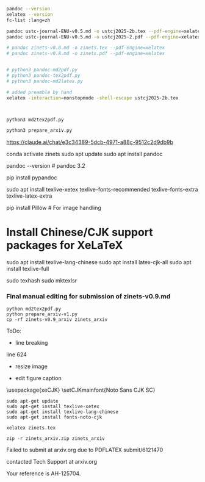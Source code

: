```bash
pandoc --version
xelatex --version
fc-list :lang=zh

pandoc ustc-journal-ENU-v0.5.md -o ustcj2025-2b.tex --pdf-engine=xelatex
pandoc ustc-journal-ENU-v0.5.md -o ustcj2025-2.pdf --pdf-engine=xelatex

# pandoc zinets-v0.8.md -o zinets.tex --pdf-engine=xelatex
# pandoc zinets-v0.8.md -o zinets.pdf --pdf-engine=xelatex


# python3 pandoc-md2pdf.py
# python3 pandoc-tex2pdf.py
# python3 pandoc-md2latex.py

# added preamble by hand 
xelatex -interaction=nonstopmode -shell-escape ustcj2025-2b.tex



python3 md2tex2pdf.py

python3 prepare_arxiv.py
```

https://claude.ai/chat/e3c34389-5dcb-4971-a88c-9512c2d9db9b


conda activate zinets
sudo apt update
sudo apt install pandoc

pandoc --version  # pandoc 3.2

pip install pypandoc

sudo apt install texlive-xetex texlive-fonts-recommended texlive-fonts-extra texlive-latex-extra

pip install Pillow  # For image handling

# Install Chinese/CJK support packages for XeLaTeX
sudo apt install texlive-lang-chinese
sudo apt install latex-cjk-all
sudo apt install texlive-full


sudo texhash
sudo mktexlsr


### Final manual editing for submission of zinets-v0.9.md
```
python md2tex2pdf.py
python prepare_arxiv-v1.py
cp -rf zinets-v0.9_arxiv zinets_arxiv
```

ToDo:
- line breaking

line 624

- resize image

- edit figure caption

\usepackage{xeCJK}
\setCJKmainfont{Noto Sans CJK SC}

```
sudo apt-get update
sudo apt-get install texlive-xetex
sudo apt-get install texlive-lang-chinese
sudo apt-get install fonts-noto-cjk

xelatex zinets.tex

zip -r zinets_arxiv.zip zinets_arxiv

```


Failed to submit at arxiv.org
due to PDFLATEX
submit/6121470

contacted Tech Support at arxiv.org

Your reference is AH-125704.